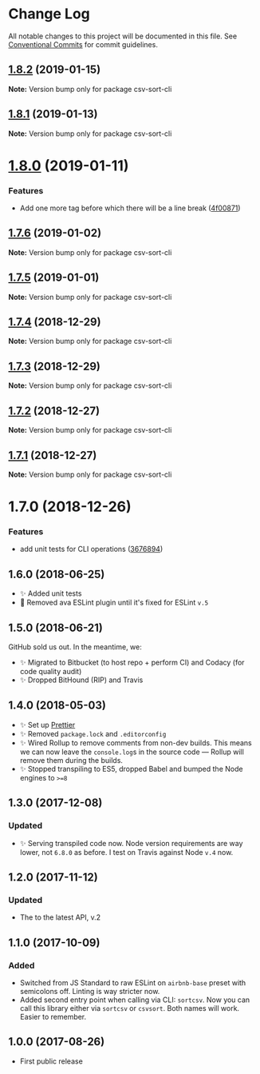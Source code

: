 # Change Log

All notable changes to this project will be documented in this file.
See [Conventional Commits](https://conventionalcommits.org) for commit guidelines.

## [1.8.2](https://bitbucket.org/codsen/codsen/src/master/packages/csv-sort-cli/compare/csv-sort-cli@1.8.1...csv-sort-cli@1.8.2) (2019-01-15)

**Note:** Version bump only for package csv-sort-cli





## [1.8.1](https://bitbucket.org/codsen/codsen/src/master/packages/csv-sort-cli/compare/csv-sort-cli@1.8.0...csv-sort-cli@1.8.1) (2019-01-13)

**Note:** Version bump only for package csv-sort-cli





# [1.8.0](https://bitbucket.org/codsen/codsen/src/master/packages/csv-sort-cli/compare/csv-sort-cli@1.7.6...csv-sort-cli@1.8.0) (2019-01-11)

### Features

- Add one more tag before which there will be a line break ([4f00871](https://bitbucket.org/codsen/codsen/src/master/packages/csv-sort-cli/commits/4f00871))

## [1.7.6](https://bitbucket.org/codsen/codsen/src/master/packages/csv-sort-cli/compare/csv-sort-cli@1.7.5...csv-sort-cli@1.7.6) (2019-01-02)

**Note:** Version bump only for package csv-sort-cli

## [1.7.5](https://bitbucket.org/codsen/codsen/src/master/packages/csv-sort-cli/compare/csv-sort-cli@1.7.4...csv-sort-cli@1.7.5) (2019-01-01)

**Note:** Version bump only for package csv-sort-cli

## [1.7.4](https://bitbucket.org/codsen/codsen/src/master/packages/csv-sort-cli/compare/csv-sort-cli@1.7.3...csv-sort-cli@1.7.4) (2018-12-29)

**Note:** Version bump only for package csv-sort-cli

## [1.7.3](https://bitbucket.org/codsen/codsen/src/master/packages/csv-sort-cli/compare/csv-sort-cli@1.7.2...csv-sort-cli@1.7.3) (2018-12-29)

**Note:** Version bump only for package csv-sort-cli

## [1.7.2](https://bitbucket.org/codsen/codsen/src/master/packages/csv-sort-cli/compare/csv-sort-cli@1.7.1...csv-sort-cli@1.7.2) (2018-12-27)

**Note:** Version bump only for package csv-sort-cli

## [1.7.1](https://bitbucket.org/codsen/codsen/src/master/packages/csv-sort-cli/compare/csv-sort-cli@1.7.0...csv-sort-cli@1.7.1) (2018-12-27)

**Note:** Version bump only for package csv-sort-cli

# 1.7.0 (2018-12-26)

### Features

- add unit tests for CLI operations ([3676894](https://bitbucket.org/codsen/codsen/src/master/packages/csv-sort-cli/commits/3676894))

## 1.6.0 (2018-06-25)

- ✨ Added unit tests
- 🌵 Removed ava ESLint plugin until it's fixed for ESLint `v.5`

## 1.5.0 (2018-06-21)

GitHub sold us out. In the meantime, we:

- ✨ Migrated to Bitbucket (to host repo + perform CI) and Codacy (for code quality audit)
- ✨ Dropped BitHound (RIP) and Travis

## 1.4.0 (2018-05-03)

- ✨ Set up [Prettier](https://prettier.io)
- ✨ Removed `package.lock` and `.editorconfig`
- ✨ Wired Rollup to remove comments from non-dev builds. This means we can now leave the `console.log`s in the source code — Rollup will remove them during the builds.
- ✨ Stopped transpiling to ES5, dropped Babel and bumped the Node engines to `>=8`

## 1.3.0 (2017-12-08)

### Updated

- ✨ Serving transpiled code now. Node version requirements are way lower, not `6.8.0` as before. I test on Travis against Node `v.4` now.

## 1.2.0 (2017-11-12)

### Updated

- The to the latest API, v.2

## 1.1.0 (2017-10-09)

### Added

- Switched from JS Standard to raw ESLint on `airbnb-base` preset with semicolons off. Linting is way stricter now.
- Added second entry point when calling via CLI: `sortcsv`. Now you can call this library either via `sortcsv` or `csvsort`. Both names will work. Easier to remember.

## 1.0.0 (2017-08-26)

- First public release
